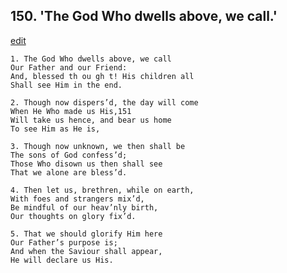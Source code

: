 
## 150.  'The God Who dwells above, we call.'
[edit](https://docs.google.com/document/d/1sF03nQvxuYaQJ5EP1XMhHcs_70Hr8Ucp/edit?mode=html)



    1. The God Who dwells above, we call
    Our Father and our Friend:
    And, blessed th ou gh t! His children all 
    Shall see Him in the end.

    2. Though now dispers’d, the day will come
    When He Who made us His,151
    Will take us hence, and bear us home 
    To see Him as He is,

    3. Though now unknown, we then shall be
    The sons of God confess’d;
    Those Who disown us then shall see 
    That we alone are bless’d.

    4. Then let us, brethren, while on earth,
    With foes and strangers mix’d,
    Be mindful of our heav’nly birth,
    Our thoughts on glory fix’d.

    5. That we should glorify Him here
    Our Father’s purpose is;
    And when the Saviour shall appear,
    He will declare us His.
